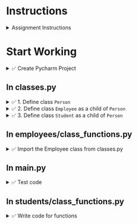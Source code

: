 # Instructions

<details>
  <summary>
    Assignment Instructions
  </summary>
 
  - All class definitions will be in classes.py (It will not be inside any folder)
  - Refer to the [inheritance diagram](https://github.com/suchialex/CINS3002-HW10/blob/main/Employee%20inherited%20from%20Person.pdf) for relationships between classes
</details>

# Start Working

<details>
  <summary>
    ✅ Create Pycharm Project
  </summary>

  - Create new file main.py
  - Create folder hw10
  - Inside the folder hw10 create
    - Two Python files `classes.py` and `validations.py`
    - Two folders `employees` and `students`
  - Inside the folder `employees` create file class_functions.py
  - Copy the contents of class_functions.py and validations.py from the previous assignment
  - Inside the folder `students` create file class_functions.py
  - Fix all the import statements according to the file structure

</details>

## In classes.py

<details>
  <summary>
    ✅ 1. Define class <code>Person</code>
  </summary>

  - Create the class and define initializer accepting attributes name, phone, email and initialize as __protected attributes__ (⏩ Refer to 10-3a)
  - Define accessor methods `get_name`, `get_phone`, `get_email` (⏩ Refer to 10-5a)
  - Define two mutator methods `set_name` and `set_phone` accepting new_name and new_phone respectively (⏩ Refer to 10-6a)
</details>


<details>
  <summary>
    ✅ 2. Define class <code>Employee</code> as a child of <code>Person</code>
  </summary>

  - Create the class and define initializer
    - accepting attributes emp_id, name, phone, email, department, salary
    - Call the parent init to initialize name, phone, email (⏩ Refer to 11-5 Try this)
    - initialize emp_id, department and salary as __protected attributes__ 
  - Define mutators `set_salary`, `set_department` accepting new_salary and new_department (⏩ Refer to 10-6a)
  - Define accessors `get_empid`, `get_department`, `get_salary` (⏩ Refer to 10-5a)
  - Define str method to return employee data fields formatted as shown below:
    - emp_id centered over 6 characters
    - name left aligned over 15 characters
    - phone center aligned over 12 characters
    - department center aligned over 6 characters
    - salary right aligned over 8 characters
    - email left aligned over 15 characters   
    (⏩ Refer to 10-4)
</details>


<details>
  <summary>
    ✅ 3. Define class <code>Student</code> as a child of <code>Person</code>
  </summary>

  - Create the class and define initializer
    - accepting attributes stu_id, name, phone, email, major, classification
    - Call the parent init to initialize name, phone, email (⏩ Refer to 11-5 Try this)
    - initialize stu_id, major and classification as __protected attributes__ 
  - Define mutators `set_major`, `set_classification` accepting parameters new_major and new_classification (⏩ Refer to 10-6a)
  - Define accessors `get_stuid`, `get_major`, `get_classification` (⏩ Refer to 10-5a)
  - Define str method to return all the instance data in the format given below 
    - stu_id centered over 8 characters
    - name left aligned over 15 characters
    - phone center aligned over 12 characters
    - major center aligned over 6 characters
    - classification center aligned over 4 characters
    - email left aligned over 15 characters  
    (⏩ Refer to 10-4)

</details>

## In employees/class_functions.py

<details>
<summary>
  ✅ Import the Employee class from classes.py
</summary>

  - Write an import statement to import the Employee class from classes.py
  - In add_employee function
    - Add an input statement that accepts phone number and store in a variable (💲 Bonus 1pt: Write validate_phone accepting only numbers, 10-digits long and starts with 318)
    - When creating new_employee object, make sure to pass all the arguments in the same order as specified in the initializer of Employee class
  - In display_employees function, replace the print statment with formatted values and simply print the object (this will call the str method)
  - Execute code and add one or more employees and exit (it will create the pickled file)
  - Execute again and choose Display Employee option to check if display is in a tabular format as defined in the str method
  - Make sure all get methods and set methods used in class_functions are matching the ones defined in Employee (or Person)
</details>

## In main.py

<details>
<summary>
  ✅ Test code
</summary>

  - Inside main()
    - Import and call the employee_operations() located in class_functions.py
  - In class_functions.py, 
  - Execute code
  - All the employee operations should work without having to make any changes
</details>

## In students/class_functions.py

<details>
<summary>
  ✅ Write code for functions
</summary>

Using the Student class, create student objects to write code for the following functions. (Refer to employee/class_functions.py if needed). You must import the student class from classes.py (May not have to be complete by due date, but student must code some of the functions. Instructor will allow two weeks for full code completion)

  - student_operations
  - file_to_dictionary (unpickle students.class and store in a dictionary, if file not found or empty return empty dictionary)
  - generate_next_student_id (you may set the default ID at 30010)
  - add_student (call the init by creating a student object)
  - lookup_student (get attributes using get methods)
  - update_student_name (use the mutator method)
  - update_student_phone (use the mutator method)
  - update_student_major (use the mutator method)
  - update_student_classification (use the mutator method)
  - delete_student
  - display_students (in a for loop, print each student object)

    Instructions:
    - All these operations are in a while loop until user presses x or X
    - You must create a dictionary of student objects
    - Serialize the dictionary and save in the file students.class (⏩ Refer to 9-10)
    - Call this function in main.py after the function call to employee_operations functions()
    - 💲Bonus 5pts: If you write validation functions in validations.py - you may make up your own validation conditions
</details>
